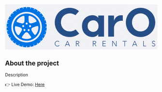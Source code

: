 <div>
  <p align="center">
    <img src="public/logo.png" alt="Logo">
  </p>
  <div>
    <h2>About the project</h2>
    <p>Description</p>
    👉 Live Demo: <a href='https://car-rental-pied.vercel.app/'>Here</a>
  </div>
</div>